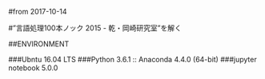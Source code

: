 #from 2017-10-14

#”言語処理100本ノック 2015 - 乾・岡崎研究室”を解く


##ENVIRONMENT

###Ubntu 16.04 LTS 
###Python 3.6.1 :: Anaconda 4.4.0 (64-bit)
###jupyter notebook 5.0.0

